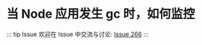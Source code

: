 # 当 Node 应用发生 gc 时，如何监控



::: tip Issue 
 欢迎在 Issue 中交流与讨论: [Issue 266](https://github.com/shfshanyue/Daily-Question/issues/266) 
:::



